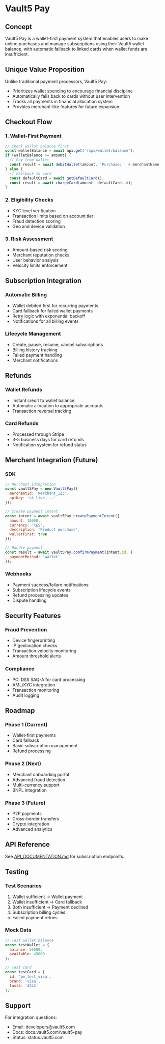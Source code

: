 # Vault5 Pay

## Concept

Vault5 Pay is a wallet-first payment system that enables users to make online purchases and manage subscriptions using their Vault5 wallet balance, with automatic fallback to linked cards when wallet funds are insufficient.

## Unique Value Proposition

Unlike traditional payment processors, Vault5 Pay:
- Prioritizes wallet spending to encourage financial discipline
- Automatically falls back to cards without user intervention
- Tracks all payments in financial allocation system
- Provides merchant-like features for future expansion

## Checkout Flow

### 1. Wallet-First Payment
```javascript
// Check wallet balance first
const walletBalance = await api.get('/api/wallet/balance');
if (walletBalance >= amount) {
  // Pay from wallet
  const result = await debitWallet(amount, 'Purchase: ' + merchantName);
} else {
  // Fallback to card
  const defaultCard = await getDefaultCard();
  const result = await chargeCard(amount, defaultCard.id);
}
```

### 2. Eligibility Checks
- KYC level verification
- Transaction limits based on account tier
- Fraud detection scoring
- Geo and device validation

### 3. Risk Assessment
- Amount-based risk scoring
- Merchant reputation checks
- User behavior analysis
- Velocity limits enforcement

## Subscription Integration

### Automatic Billing
- Wallet debited first for recurring payments
- Card fallback for failed wallet payments
- Retry logic with exponential backoff
- Notifications for all billing events

### Lifecycle Management
- Create, pause, resume, cancel subscriptions
- Billing history tracking
- Failed payment handling
- Merchant notifications

## Refunds

### Wallet Refunds
- Instant credit to wallet balance
- Automatic allocation to appropriate accounts
- Transaction reversal tracking

### Card Refunds
- Processed through Stripe
- 3-5 business days for card refunds
- Notification system for refund status

## Merchant Integration (Future)

### SDK
```javascript
// Merchant integration
const vault5Pay = new Vault5Pay({
  merchantId: 'merchant_123',
  apiKey: 'sk_live_...'
});

// Create payment intent
const intent = await vault5Pay.createPaymentIntent({
  amount: 10000,
  currency: 'KES',
  description: 'Product purchase',
  walletFirst: true
});

// Handle payment
const result = await vault5Pay.confirmPayment(intent.id, {
  paymentMethod: 'wallet'
});
```

### Webhooks
- Payment success/failure notifications
- Subscription lifecycle events
- Refund processing updates
- Dispute handling

## Security Features

### Fraud Prevention
- Device fingerprinting
- IP geolocation checks
- Transaction velocity monitoring
- Amount threshold alerts

### Compliance
- PCI DSS SAQ-A for card processing
- AML/KYC integration
- Transaction monitoring
- Audit logging

## Roadmap

### Phase 1 (Current)
- Wallet-first payments
- Card fallback
- Basic subscription management
- Refund processing

### Phase 2 (Next)
- Merchant onboarding portal
- Advanced fraud detection
- Multi-currency support
- BNPL integration

### Phase 3 (Future)
- P2P payments
- Cross-border transfers
- Crypto integration
- Advanced analytics

## API Reference

See [API_DOCUMENTATION.md](API_DOCUMENTATION.md#subscriptions) for subscription endpoints.

## Testing

### Test Scenarios
1. Wallet sufficient → Wallet payment
2. Wallet insufficient → Card fallback
3. Both insufficient → Payment declined
4. Subscription billing cycles
5. Failed payment retries

### Mock Data
```javascript
// Test wallet balance
const testWallet = {
  balance: 50000,
  available: 45000
};

// Test card
const testCard = {
  id: 'pm_test_visa',
  brand: 'visa',
  last4: '4242'
};
```

## Support

For integration questions:
- Email: developers@vault5.com
- Docs: docs.vault5.com/vault5-pay
- Status: status.vault5.com